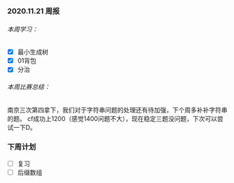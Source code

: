 ### 2020.11.21 周报

###### 本周学习：

 - [x] 最小生成树
 - [x] 01背包
 - [x] 分治

###### 本周比赛总结：
南京三次第四拿下，我们对于字符串问题的处理还有待加强，下个周多补补字符串的题。
cf成功上1200（感觉1400问题不大），现在稳定三题没问题，下次可以尝试一下D。


### 下周计划

 - [ ]  复习
 - [ ]  后缀数组
